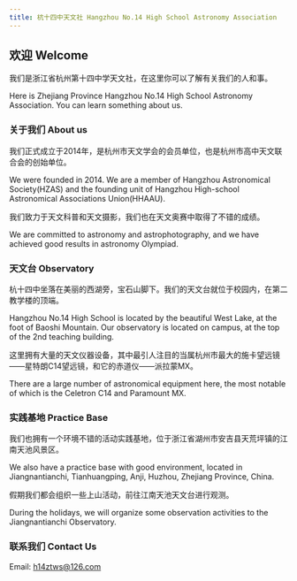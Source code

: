 ```yaml
---
title: 杭十四中天文社 Hangzhou No.14 High School Astronomy Association
---
```


## 欢迎 Welcome

我们是浙江省杭州第十四中学天文社，在这里你可以了解有关我们的人和事。

Here is Zhejiang Province Hangzhou No.14 High School Astronomy Association. You can learn something about us.

### 关于我们 About us

我们正式成立于2014年，是杭州市天文学会的会员单位，也是杭州市高中天文联合会的创始单位。

We were founded in 2014. We are a member of Hangzhou Astronomical Society(HZAS) and the founding unit of Hangzhou High-school Astronomical Associations Union(HHAAU).

我们致力于天文科普和天文摄影，我们也在天文奥赛中取得了不错的成绩。

We are committed to astronomy and astrophotography, and we have achieved good results in astronomy Olympiad.

### 天文台 Observatory

杭十四中坐落在美丽的西湖旁，宝石山脚下。我们的天文台就位于校园内，在第二教学楼的顶端。

Hangzhou No.14 High School is located by the beautiful West Lake, at the foot of Baoshi Mountain. Our observatory is located on campus, at the top of the 2nd teaching building.

这里拥有大量的天文仪器设备，其中最引人注目的当属杭州市最大的施卡望远镜——星特朗C14望远镜，和它的赤道仪——派拉蒙MX。

There are a large number of astronomical equipment here, the most notable of which is the Celetron C14 and Paramount MX.

### 实践基地 Practice Base

我们也拥有一个环境不错的活动实践基地，位于浙江省湖州市安吉县天荒坪镇的江南天池风景区。

We also have a practice base with good environment, located in Jiangnantianchi, Tianhuangping, Anji, Huzhou, Zhejiang Province, China.

假期我们都会组织一些上山活动，前往江南天池天文台进行观测。

During the holidays, we will organize some observation activities to the Jiangnantianchi Observatory.

### 联系我们 Contact Us

Email: [h14ztws@126.com](mailto:h14ztws@126.com)
